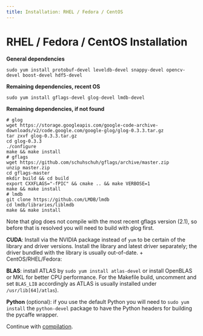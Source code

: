 ```yaml
---
title: Installation: RHEL / Fedora / CentOS
---
```


# RHEL / Fedora / CentOS Installation

**General dependencies**

    sudo yum install protobuf-devel leveldb-devel snappy-devel opencv-devel boost-devel hdf5-devel

**Remaining dependencies, recent OS**

    sudo yum install gflags-devel glog-devel lmdb-devel

**Remaining dependencies, if not found**

    # glog
    wget https://storage.googleapis.com/google-code-archive-downloads/v2/code.google.com/google-glog/glog-0.3.3.tar.gz
    tar zxvf glog-0.3.3.tar.gz
    cd glog-0.3.3
    ./configure
    make && make install
    # gflags
    wget https://github.com/schuhschuh/gflags/archive/master.zip
    unzip master.zip
    cd gflags-master
    mkdir build && cd build
    export CXXFLAGS="-fPIC" && cmake .. && make VERBOSE=1
    make && make install
    # lmdb
    git clone https://github.com/LMDB/lmdb
    cd lmdb/libraries/liblmdb
    make && make install

Note that glog does not compile with the most recent gflags version (2.1), so before that is resolved you will need to build with glog first.

**CUDA**: Install via the NVIDIA package instead of `yum` to be certain of the library and driver versions.
Install the library and latest driver separately; the driver bundled with the library is usually out-of-date.
    + CentOS/RHEL/Fedora:

**BLAS**: install ATLAS by `sudo yum install atlas-devel` or install OpenBLAS or MKL for better CPU performance. For the Makefile build, uncomment and set `BLAS_LIB` accordingly as ATLAS is usually installed under `/usr/lib[64]/atlas`).

**Python** (optional): if you use the default Python you will need to `sudo yum install` the `python-devel` package to have the Python headers for building the pycaffe wrapper.

Continue with [compilation](installation.html#compilation).
